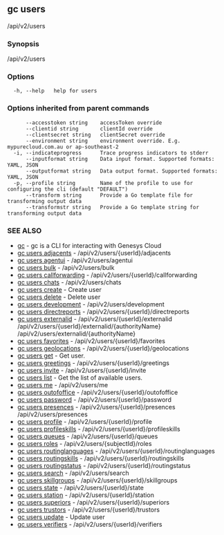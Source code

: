 ## gc users

/api/v2/users

### Synopsis

/api/v2/users

### Options

```
  -h, --help   help for users
```

### Options inherited from parent commands

```
      --accesstoken string    accessToken override
      --clientid string       clientId override
      --clientsecret string   clientSecret override
      --environment string    environment override. E.g. mypurecloud.com.au or ap-southeast-2
  -i, --indicateprogress      Trace progress indicators to stderr
      --inputformat string    Data input format. Supported formats: YAML, JSON
      --outputformat string   Data output format. Supported formats: YAML, JSON
  -p, --profile string        Name of the profile to use for configuring the cli (default "DEFAULT")
      --transform string      Provide a Go template file for transforming output data
      --transformstr string   Provide a Go template string for transforming output data
```

### SEE ALSO

* [gc](gc.html)	 - gc is a CLI for interacting with Genesys Cloud
* [gc users adjacents](gc_users_adjacents.html)	 - /api/v2/users/{userId}/adjacents
* [gc users agentui](gc_users_agentui.html)	 - /api/v2/users/agentui
* [gc users bulk](gc_users_bulk.html)	 - /api/v2/users/bulk
* [gc users callforwarding](gc_users_callforwarding.html)	 - /api/v2/users/{userId}/callforwarding
* [gc users chats](gc_users_chats.html)	 - /api/v2/users/chats
* [gc users create](gc_users_create.html)	 - Create user
* [gc users delete](gc_users_delete.html)	 - Delete user
* [gc users development](gc_users_development.html)	 - /api/v2/users/development
* [gc users directreports](gc_users_directreports.html)	 - /api/v2/users/{userId}/directreports
* [gc users externalid](gc_users_externalid.html)	 - /api/v2/users/{userId}/externalid /api/v2/users/{userId}/externalid/{authorityName} /api/v2/users/externalid/{authorityName}
* [gc users favorites](gc_users_favorites.html)	 - /api/v2/users/{userId}/favorites
* [gc users geolocations](gc_users_geolocations.html)	 - /api/v2/users/{userId}/geolocations
* [gc users get](gc_users_get.html)	 - Get user.
* [gc users greetings](gc_users_greetings.html)	 - /api/v2/users/{userId}/greetings
* [gc users invite](gc_users_invite.html)	 - /api/v2/users/{userId}/invite
* [gc users list](gc_users_list.html)	 - Get the list of available users.
* [gc users me](gc_users_me.html)	 - /api/v2/users/me
* [gc users outofoffice](gc_users_outofoffice.html)	 - /api/v2/users/{userId}/outofoffice
* [gc users password](gc_users_password.html)	 - /api/v2/users/{userId}/password
* [gc users presences](gc_users_presences.html)	 - /api/v2/users/{userId}/presences /api/v2/users/presences
* [gc users profile](gc_users_profile.html)	 - /api/v2/users/{userId}/profile
* [gc users profileskills](gc_users_profileskills.html)	 - /api/v2/users/{userId}/profileskills
* [gc users queues](gc_users_queues.html)	 - /api/v2/users/{userId}/queues
* [gc users roles](gc_users_roles.html)	 - /api/v2/users/{subjectId}/roles
* [gc users routinglanguages](gc_users_routinglanguages.html)	 - /api/v2/users/{userId}/routinglanguages
* [gc users routingskills](gc_users_routingskills.html)	 - /api/v2/users/{userId}/routingskills
* [gc users routingstatus](gc_users_routingstatus.html)	 - /api/v2/users/{userId}/routingstatus
* [gc users search](gc_users_search.html)	 - /api/v2/users/search
* [gc users skillgroups](gc_users_skillgroups.html)	 - /api/v2/users/{userId}/skillgroups
* [gc users state](gc_users_state.html)	 - /api/v2/users/{userId}/state
* [gc users station](gc_users_station.html)	 - /api/v2/users/{userId}/station
* [gc users superiors](gc_users_superiors.html)	 - /api/v2/users/{userId}/superiors
* [gc users trustors](gc_users_trustors.html)	 - /api/v2/users/{userId}/trustors
* [gc users update](gc_users_update.html)	 - Update user
* [gc users verifiers](gc_users_verifiers.html)	 - /api/v2/users/{userId}/verifiers


